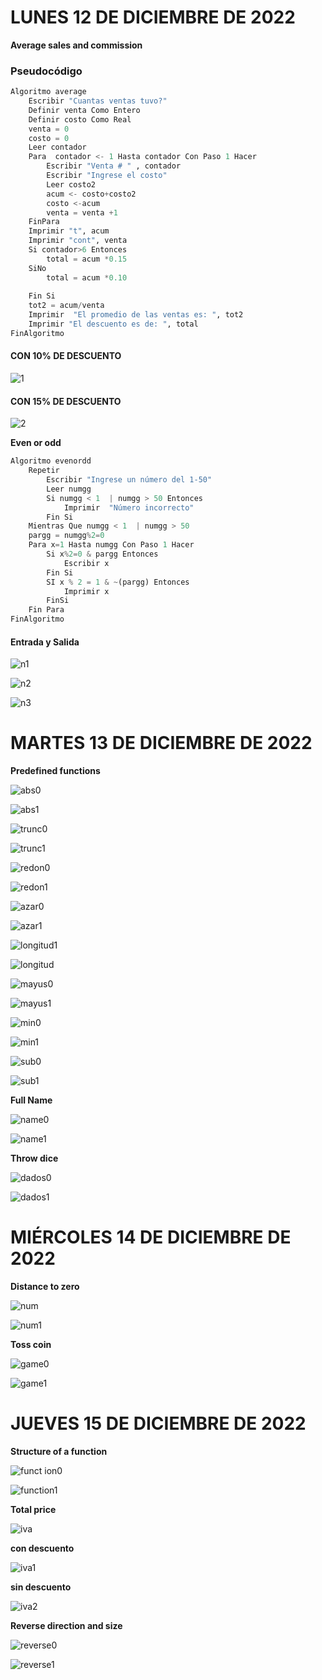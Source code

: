 # LUNES 12 DE DICIEMBRE DE 2022
**Average sales and commission**

### Pseudocódigo

```python
Algoritmo average
	Escribir "Cuantas ventas tuvo?"
	Definir venta Como Entero
	Definir costo Como Real
	venta = 0
	costo = 0
	Leer contador
	Para  contador <- 1 Hasta contador Con Paso 1 Hacer
		Escribir "Venta # " , contador
		Escribir "Ingrese el costo"
		Leer costo2
		acum <- costo+costo2
		costo <-acum
		venta = venta +1
	FinPara
	Imprimir "t", acum
	Imprimir "cont", venta
	Si contador>6 Entonces
		total = acum *0.15
	SiNo
		total = acum *0.10
		
	Fin Si
	tot2 = acum/venta
	Imprimir  "El promedio de las ventas es: ", tot2
	Imprimir "El descuento es de: ", total
FinAlgoritmo
```
#### CON 10% DE DESCUENTO 

![1](https://user-images.githubusercontent.com/78062925/207214241-4436482a-dc21-4bd9-867d-94cddea94cd3.png)


#### CON 15% DE DESCUENTO
![2](https://user-images.githubusercontent.com/78062925/207214243-7003e9c3-f8ea-4973-98dc-bd6358fad335.png)

**Even or odd**

```python
Algoritmo evenordd
	Repetir
		Escribir "Ingrese un número del 1-50"
		Leer numgg
		Si numgg < 1  | numgg > 50 Entonces
			Imprimir  "Número incorrecto"
		Fin Si
	Mientras Que numgg < 1  | numgg > 50
	pargg = numgg%2=0
	Para x=1 Hasta numgg Con Paso 1 Hacer
		Si x%2=0 & pargg Entonces
			Escribir x
		Fin Si
		SI x % 2 = 1 & ~(pargg) Entonces
			Imprimir x
		FinSi
	Fin Para
FinAlgoritmo
```

#### Entrada y Salida

![n1](https://user-images.githubusercontent.com/78062925/207220349-c24b15de-218a-4d44-858d-e03ec306c6dd.png)

![n2](https://user-images.githubusercontent.com/78062925/207220350-235c9213-953a-4a64-a1a6-44799f7150d6.png)

![n3](https://user-images.githubusercontent.com/78062925/207220351-d347bab0-0083-4952-ab3c-7bd67fce98d8.png)


# MARTES 13 DE DICIEMBRE DE 2022

**Predefined functions**

![abs0](https://user-images.githubusercontent.com/78062925/208341402-575b234c-bb05-44ed-9273-57a40d4717f1.png)

![abs1](https://user-images.githubusercontent.com/78062925/208341400-e11e4ff2-fcef-4278-9336-3cc1bdae0f8d.png)

![trunc0](https://user-images.githubusercontent.com/78062925/208341422-664e22f8-3aaf-472c-b54c-a3d158151112.png)

![trunc1](https://user-images.githubusercontent.com/78062925/208341423-acdc0090-d3fd-420f-8027-813e02f3334b.png)

![redon0](https://user-images.githubusercontent.com/78062925/208341447-d8c32516-9578-43d3-8a36-b67829b708cc.png)

![redon1](https://user-images.githubusercontent.com/78062925/208341449-3b7fed90-8db0-4d94-8beb-1fae80316cb4.png)

![azar0](https://user-images.githubusercontent.com/78062925/208341505-d0ab83b4-e89a-4b2e-aeb7-363df71e32c5.png)

![azar1](https://user-images.githubusercontent.com/78062925/208341506-e1b60880-bd91-465d-99b6-f0c970d95f47.png)

![longitud1](https://user-images.githubusercontent.com/78062925/208341515-5bbe3e87-e710-4236-815b-b6394a7571b0.png)

![longitud](https://user-images.githubusercontent.com/78062925/208341516-755d523c-312e-4035-a7e9-335a6d24e3a6.png)

![mayus0](https://user-images.githubusercontent.com/78062925/208341558-4e2f4059-0385-4ab5-98d8-fb48368a3cdf.png)

![mayus1](https://user-images.githubusercontent.com/78062925/208341559-a4eac9e1-d9df-42b8-934a-4f5b2213db8e.png)

![min0](https://user-images.githubusercontent.com/78062925/208341584-b50bfa8f-6916-41b9-b9b3-60551a67e936.png)

![min1](https://user-images.githubusercontent.com/78062925/208341586-544d66ba-0b58-4816-b32e-a4fb126dcd0b.png)

![sub0](https://user-images.githubusercontent.com/78062925/208341630-0408dd5f-58f8-4f86-844d-dc99da80f014.png)

![sub1](https://user-images.githubusercontent.com/78062925/208341632-d7f61dde-8c11-4b71-881a-63688526f343.png)


**Full Name**

![name0](https://user-images.githubusercontent.com/78062925/208342375-c9302a5c-697b-42a3-828f-84f6fa9c0c7f.png)

![name1](https://user-images.githubusercontent.com/78062925/208342377-4da0bebf-d54d-44b5-b423-97c40ba702c5.png)


**Throw dice**

![dados0](https://user-images.githubusercontent.com/78062925/208342855-d110f55e-f56f-49b8-9f7b-dfd3dd7afeb5.png)

![dados1](https://user-images.githubusercontent.com/78062925/208342856-cc7d395b-bcf1-469a-8023-fb7f55ffc733.png)


# MIÉRCOLES 14 DE DICIEMBRE DE 2022

**Distance to zero**

![num](https://user-images.githubusercontent.com/78062925/208343982-66db4197-5c76-4deb-81d9-99aaf8b5a470.png)

![num1](https://user-images.githubusercontent.com/78062925/208343983-e8353265-5e8a-49c7-b530-1f6a9588f266.png)

**Toss coin**

![game0](https://user-images.githubusercontent.com/78062925/208346014-3552cd93-a28e-42a2-b672-3646ef995e32.png)

![game1](https://user-images.githubusercontent.com/78062925/208346015-436e71e0-9036-454c-b98b-d0615d6911af.png)

# JUEVES 15 DE DICIEMBRE DE 2022

**Structure of a function**

![funct ion0](https://user-images.githubusercontent.com/78062925/208346663-cb39b07e-b823-4296-9b72-ba01804fec06.png)

![function1](https://user-images.githubusercontent.com/78062925/208346665-ffa3be78-4e0a-4d7c-9927-556355fb799b.png)



**Total price**

![iva](https://user-images.githubusercontent.com/78062925/208348959-89fa468a-3f47-4342-b6e4-1aa88a438466.png)

**con descuento**

![iva1](https://user-images.githubusercontent.com/78062925/208348961-bec4112e-d885-4aec-9c3a-b4c63bf22db2.png)

**sin descuento**

![iva2](https://user-images.githubusercontent.com/78062925/208348962-ab29fe19-84f1-4849-b3ee-ffb9767f2141.png)



**Reverse direction and size**




![reverse0](https://user-images.githubusercontent.com/78062925/208356762-e51bde30-ea91-4852-93ca-4deb599a0cfe.png)

![reverse1](https://user-images.githubusercontent.com/78062925/208356764-44c82fb7-50d3-4003-886e-87f225b5e62f.png)



